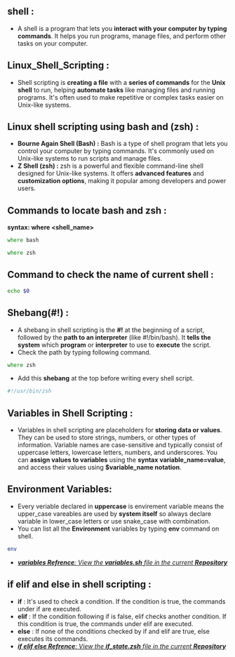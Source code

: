 ## shell :
- A shell is a program that lets you **interact with your computer by typing commands**. It helps you run programs, manage files, and perform other tasks on your computer.
## Linux_Shell_Scripting :
- Shell scripting is **creating a file** with a **series of commands** for the **Unix shell** to run, helping **automate tasks** like managing files and running programs. It's often used to make repetitive or complex tasks easier on Unix-like systems.
## Linux shell scripting using bash and (zsh) :
- **Bourne Again Shell (Bash) :** Bash is a type of shell program that lets you control your computer by typing commands. It's commonly used on Unix-like systems to run scripts and manage files.
-  **Z Shell (zsh) :** zsh is a powerful and flexible command-line shell designed for Unix-like systems. It offers **advanced features** and **customization options**, making it popular among developers and power users.
##  Commands to locate bash and zsh :
**syntax: where <shell_name>**

```zsh
where bash
```

```zsh
where zsh
```

## Command to check the name of current shell :

```zsh
echo $0
```

## Shebang(#!) :
- A shebang in shell scripting is the **#!** at the beginning of a script, followed by the **path to an interpreter** (like #!/bin/bash). It **tells the system** which **program** or **interpreter** to use to **execute** the script.
- Check the path by typing following command.
  
```zsh
where zsh
```
- Add this **shebang** at the top before writing every shell script.

```zsh
#!/usr/bin/zsh
```
## Variables in Shell Scripting :
- Variables in shell scripting are placeholders for **storing data or values**. They can be used to store strings, numbers, or other types of information. Variable names are case-sensitive and typically consist of uppercase letters, lowercase letters, numbers, and underscores. You can **assign values to variables** using the **syntax variable_name=value**, and access their values using **$variable_name notation**.
## Environment Variables:
- Every veriable declared in **uppercase** is envirement variable means the upper_case vareables are used by **system itself** so always declare variable in lower_case letters or use snake_case with combination.
- You can list all the **Environment** variables by typing **env** command on shell.
```zsh
env
```
- <ins><em>**variables Refrence**: View the **variables.sh** file in the current **Repository** </em></ins>

## if elif and else in shell scripting :
- **if** : It's used to check a condition. If the condition is true, the commands under if are executed.
- **elif** : If the condition following if is false, elif checks another condition. If this condition is true, the commands under elif are executed.
- **else** : If none of the conditions checked by if and elif are true, else executes its commands.
- <ins><em>**if elif else Refrence**: View the **if_state.zsh** file in the current **Repository** </em></ins>
